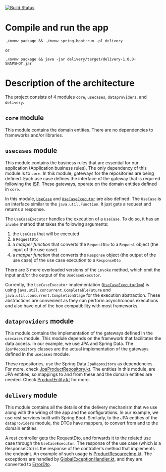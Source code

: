 [![Build Status](https://travis-ci.org/aantoniadis/clean-architecture-example.svg?branch=master)](https://travis-ci.org/aantoniadis/clean-architecture-example)

# Compile and run the app

`./mvnw package && ./mvnw spring-boot:run -pl delivery`

or

`./mvnw package && java -jar delivery/target/delivery-1.0.0-SNAPSHOT.jar`

# Description of the architecture

The project consists of 4 modules `core`, `usecases`, `dataproviders`, and
`delivery`.

## `core` module

This module contains the domain entities. There are no dependencies to frameworks and/or libraries.

## `usecases` module

This module contains the business rules that are essential for our application
(Application business rules). The only dependency of this module is to `core`.
In this module, gateways for the repositories are being defined. Each use case
defines the interface of the gateway that is required following the
[ISP](https://en.wikipedia.org/wiki/Interface_segregation_principle). These
gateways, operate on the domain entities defined in `core`.

In this module,
[`UseCase`](https://github.com/aantoniadis/clean-architecture-example/blob/master/usecases/src/main/kotlin/com/github/aantoniadis/delivery/usecases/core/UseCase.kt)
and
[`UseCaseExecutor`](https://github.com/aantoniadis/clean-architecture-example/blob/master/usecases/src/main/kotlin/com/github/aantoniadis/delivery/usecases/core/UseCase.kt)
are also defined. The `UseCase` is an interface similar to the
`java.util.Function`. It just gets a request and returns a response.

The `UseCaseExecutor` handles the execution of a `UseCase`. To do so, it has an
`invoke` method that takes the following arguments:
1. the `UseCase` that will be executed
2. a `RequestDto`
3. a _mapper function_ that converts the `RequestDto` to a `Request` object (the input of the use case)
4. a _mapper function_ that converts the `Response` object (the output of the use case) of the use case execution to a `ResponseDto`

There are 3 more overloaded versions of the `invoke` method, which omit the input
and/or the output of the `UseCaseExecutor`.

Currently, the `UseCaseExecutor` implementation
([`UseCaseExecutorImp`](https://github.com/aantoniadis/clean-architecture-example/blob/master/usecases/src/main/kotlin/com/github/aantoniadis/delivery/usecases/core/UseCase.kt))
is using `java.util.concurrent.CompletableFuture` and
`java.util.concurrent.CompletionStage` for the execution abstraction. These
abstractions are convenient as they can perform asynchronous executions and also
have out of the box compatibility with most frameworks.

## `dataproviders` module

This module contains the implementation of the gateways defined in the
`usecases` module. This module depends on the framework that facilitates the
data access. In our example, we use JPA and Spring Data. The `Jpa*Repository`
classes are the actual implementation of the gateways defined in the `usecases`
module.

These repositories, use the Spring Data `JpaRepository` as dependencies.
For more, check
[JpaProductRepository.kt](https://github.com/aantoniadis/clean-architecture-example/blob/master/dataproviders/src/main/kotlin/com/github/aantoniadis/dataproviders/db/jpa/repositories/JpaProductRepository.kt).
The entities in this module, are JPA entities, so mappings to and from these and
the domain entities are needed. Check
[ProductEntity.kt](https://github.com/aantoniadis/clean-architecture-example/blob/master/dataproviders/src/main/kotlin/com/github/aantoniadis/dataproviders/db/jpa/entities/ProductEntity.kt)
for more.

## `delivery` module

This module contains all the details of the delivery mechanism that we use along
with the wiring of the app and the configurations. In our example, we use rest services
built with Spring Boot. Similarly, to the JPA entities of the
`dataproviders` module, the DTOs have mappers, to convert from and to the domain
entities.

A rest controller gets the RequestDto, and forwards it to the related
use case through the `UseCaseExecutor`. The response of the use case (which is a ResponseDto) is the response of the
controller's method that implements the endpoint. An example of such usage is
[ProductResourceImp.kt](https://github.com/aantoniadis/clean-architecture-example/blob/master/delivery/src/main/kotlin/com/github/aantoniadis/delivery/rest/imp/ProductResourceImp.kt).
The exceptions are handled by
[GlobalExceptionHandler.kt](https://github.com/aantoniadis/clean-architecture-example/blob/master/delivery/src/main/kotlin/com/github/aantoniadis/delivery/rest/imp/GlobalExceptionHandler.kt),
and they are converted to
[ErrorDto](https://github.com/aantoniadis/clean-architecture-example/blob/master/delivery/src/main/kotlin/com/github/aantoniadis/delivery/rest/api/ErrorDto.kt).
